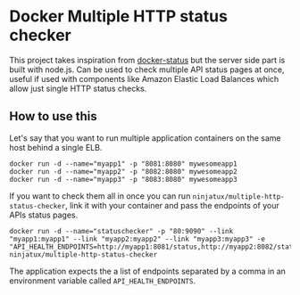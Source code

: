 # Docker Multiple HTTP status checker

This project takes inspiration from [docker-status](https://github.com/zooniverse/docker-statushttps://github.com/zooniverse/docker-status) but the server side part is built with node.js. Can be used to check multiple API status pages at once, useful if used with components like Amazon Elastic Load Balances which allow just single HTTP status checks.

## How to use this
Let's say that you want to run multiple application containers on the same host behind a single ELB.

```
docker run -d --name="myapp1" -p "8081:8080" mywesomeapp1
docker run -d --name="myapp2" -p "8082:8080" mywesomeapp2
docker run -d --name="myapp3" -p "8083:8080" mywesomeapp3
```

If you want to check them all in once you can run `ninjatux/multiple-http-status-checker`, link it with your container and pass the endpoints of your APIs status pages.

```
docker run -d --name="statuschecker" -p "80:9090" --link "myapp1:myapp1" --link "myapp2:myapp2" --link "myapp3:myapp3" -e "API_HEALTH_ENDPOINTS=http://myapp1:8081/status,http://myapp2:8082/status,http://myapp3:8083/status" ninjatux/multiple-http-status-checker
```

The application expects the a list of endpoints separated by a comma in an environment variable called `API_HEALTH_ENDPOINTS`.
